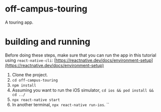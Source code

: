 # off-campus-touring
A touring app.


# building and running
Before doing these steps, make sure that you can run the app in this tutorial using `react-native-cli`: [https://reactnative.dev/docs/environment-setup](https://reactnative.dev/docs/environment-setup)


 1. Clone the project.
 2. `cd off-campus-touring`
 3. `npm install`
 4. Assuming you want to run the iOS simulator, `cd ios && pod install && cd ../`
 5. `npx react-native start`
 6. In another terminal, `npx react-native run-ios`. 
``